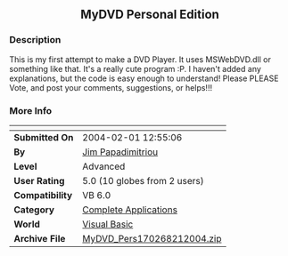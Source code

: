 ﻿<div align="center">

## MyDVD Personal Edition


</div>

### Description

This is my first attempt to make a DVD Player. It uses MSWebDVD.dll or something like that. It's a really cute program :P. I haven't added any explanations, but the code is easy enough to understand! Please PLEASE Vote, and post your comments, suggestions, or helps!!!
 
### More Info
 


<span>             |<span>
---                |---
**Submitted On**   |2004-02-01 12:55:06
**By**             |[Jim Papadimitriou](https://github.com/Planet-Source-Code/PSCIndex/blob/master/ByAuthor/jim-papadimitriou.md)
**Level**          |Advanced
**User Rating**    |5.0 (10 globes from 2 users)
**Compatibility**  |VB 6\.0
**Category**       |[Complete Applications](https://github.com/Planet-Source-Code/PSCIndex/blob/master/ByCategory/complete-applications__1-27.md)
**World**          |[Visual Basic](https://github.com/Planet-Source-Code/PSCIndex/blob/master/ByWorld/visual-basic.md)
**Archive File**   |[MyDVD\_Pers170268212004\.zip](https://github.com/Planet-Source-Code/jim-papadimitriou-mydvd-personal-edition__1-51411/archive/master.zip)








